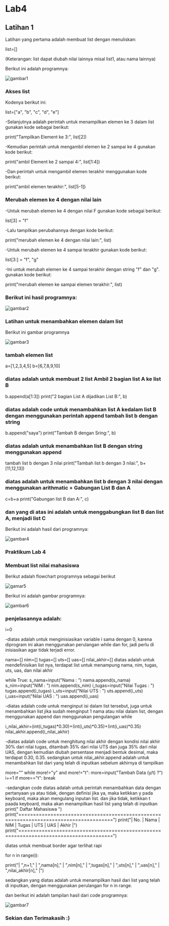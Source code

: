 # Lab4
## Latihan 1
<p> Latihan yang pertama adalah membuat list dengan menuliskan:
<p> list=[]
<p> (Keterangan: list dapat diubah nilai lainnya misal list1, atau nama lainnya)
<p> Berikut ini adalah programnya:

![gambar1](ss/ss1.PNG)

### Akses list
<p> Kodenya berikut ini:
<p> list=["a", "b", "c", "d", "e"]
<p> -Selanjutnya adalah perintah untuk menampilkan elemen ke 3 dalam list gunakan kode sebagai berikut:
<p> print("Tampilkan Element ke 3:", list[2])
<p> -Kemudian perintah untuk mengambil elemen ke 2 sampai ke 4 gunakan kode berikut:
<p> print("ambil Element ke 2 sampai 4:", list[1:4])
<p> -Dan perintah untuk mengambil elemen terakhir menggunakan kode berikut:
<p> print("ambil elemen terakhir:", list[5-1]) 

### Merubah elemen ke 4 dengan nilai lain
<p> -Untuk merubah elemen ke 4 dengan nilai F gunakan kode sebagai berikut:
<p> list[3] = "f"
<p> -Lalu tampilkan perubahannya dengan kode berikut:
<p> print("merubah elemen ke 4 dengan nilai lain:", list)
<p> -Untuk merubah elemen ke 4 sampai terakhir gunakan kode berikut:
<p> list[3:] = "f", "g"
<p> -Ini untuk merubah elemen ke 4 sampai terakhir dengan string "f" dan "g". gunakan kode berikut:
<p> print("merubah elemen ke sampai elemen terakhir:", list)

### Berikut ini hasil programnya:

![gambar2](ss/ss2.PNG)

### Latihan untuk menambahkan elemen dalam list
<p> Berikut ini gambar programnya

![gambar3](ss/ss3.PNG)

### tambah elemen list

a=[1,2,3,4,5] b=[6,7,8,9,10]

### diatas adalah untuk membuat 2 list Ambil 2 bagian list A ke list B

b.append(a[1:3]) print("2 bagian List A dijadikan List B:", b)

### diatas adalah code untuk menambahkan list A kedalam list B dengan menggunakan perintah append tambah list b dengan string

b.append("saya") print("Tambah B dengan Sring:", b)

### diatas adalah untuk menambahkan list B dengan string menggunakan append

tambah list b dengan 3 nilai print("Tambah list b dengan 3 nilai:", b+[11,12,13])

### diatas adalah untuk menambahkan list b dengan 3 nilai dengan menggunakan arithmatic + Gabungan List B dan A

c=b+a print("Gabungan list B dan A:", c)

### dan yang di atas ini adalah untuk menggabungkan list B dan list A, menjadi list C

Berikut ini adalah hasil dari programnya:

![gambar4](ss/ss4.PNG)

### Praktikum Lab 4

### Membuat list nilai mahasiswa

<p> Berikut adalah flowchart programnya sebagai berikut

![gamar5](ss/flowchart.PNG)

<p> Berikut ini adalah gambar programnya:

![gambar6](ss/ss5.PNG)

### penjelasannya adalah:
i=0

-diatas adalah untuk menginisiasikan variable i sama dengan 0, karena diprogram ini akan menggunakan perulangan while dan for, jadi perlu di inisiasikan agar tidak terjadi error.

nama=[] nim=[] tugas=[] uts=[] uas=[] nilai_akhir=[] diatas adalah untuk mendefinisikan list nya, terdapat list untuk menampung nama, nim, tugas, uts, uas, dan nilai akhir

while True: s_nama=input("Nama : ") nama.append(s_nama) s_nim=input("NIM : ") nim.append(s_nim) i_tugas=input("Nilai Tugas : ") tugas.append(i_tugas) i_uts=input("Nilai UTS : ") uts.append(i_uts) i_uas=input("Nilai UAS : ") uas.append(i_uas)

-diatas adalah code untuk menginput isi dalam list tersebut, juga untuk menambahkan list jika sudah menginput 1 nama atau nilai dalam list, dengan menggunakan append dan menggunakan pengulangan while

i_nilai_akhir=(int(i_tugas)*0.30)+(int(i_uts)*0.35)+(int(i_uas)*0.35) nilai_akhir.append(i_nilai_akhir)

-diatas adalah code untuk menghitung nilai akhir dengan kondisi nilai akhir 30% dari nilai tugas, ditambah 35% dari nilai UTS dan juga 35% dari nilai UAS, dengan kemudian diubah persentase menjadi bentuk desimal, maka terdapat 0.30, 0.35. sedangkan untuk nilai_akhir.append adalah untuk menambahkan list dari yang telah di inputkan sebelum akhirnya di tampilkan

more="" while more!="y" and more!="t": more=input("Tambah Data (y/t) ?") i+=1 if more=="t": break

-sedangkan code diatas adalah untuk perintah menambahkan data dengan pertanyaan ya atau tidak, dengan definisi jika ya, maka ketikkan y pada keyboard, maka akan mengulang inputan list. dan jika tidak, ketikkan t paada keyboard, maka akan menampilkan hasil list yang telah di inputkan
print(" Daftar Mahasiswa ") print("======================================================================================") print("| No. | Nama | NIM | Tugas | UTS | UAS | Akhir |") print("======================================================================================")

diatas untuk membuat border agar terlihat rapi

for n in range(i):

print("|    ",n+1,"    |    ",nama[n],"    |   ",nim[n],"    |    ",tugas[n],"   |   ",uts[n],"    |    ",uas[n],"    |    ",nilai_akhir[n],"   |")

sedangkan yang diatas adalah untuk menampilkan hasil dari list yang telah di inputkan, dengan menggunakan perulangan for n in range.

dan berikut ini adalah tampilan hasil dari code programnya:

![gambar7](ss/ss6.PNG)

### Sekian dan Terimakasih :)
